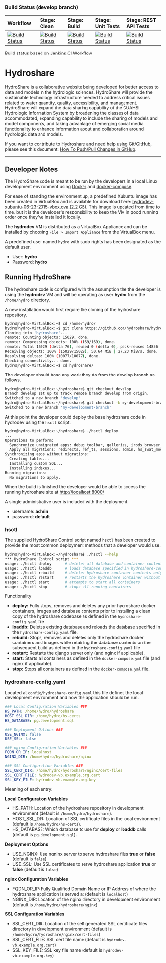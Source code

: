 ### Build Status (develop branch)

| Workflow | Stage: Clean | Stage: Build | Stage: Unit Tests | Stage: REST API Tests |
| :----- | :--- | :--- | :-------- | :------------ |
| [![Build Status](http://ci.hydroshare.org:8080/view/2.%20Development/job/develop-workflow/badge/icon?style=plastic)](http://ci.hydroshare.org:8080/view/2.%20Development/job/develop-workflow/) | [![Build Status](http://ci.hydroshare.org:8080/view/2.%20Development/job/develop-clean/badge/icon?style=plastic)](http://ci.hydroshare.org:8080/view/2.%20Development/job/develop-clean/) | [![Build Status](http://ci.hydroshare.org:8080/view/2.%20Development/job/develop-branch/badge/icon?style=plastic)](http://ci.hydroshare.org:8080/view/2.%20Development/job/develop-branch/) | [![Build Status](http://ci.hydroshare.org:8080/view/2.%20Development/job/develop-test/badge/icon?style=plastic)](http://ci.hydroshare.org:8080/view/2.%20Development/job/develop-test/) | [![Build Status](http://ci.hydroshare.org:8080/view/2.%20Development/job/develop-rest-test/badge/icon?style=plastic)](http://ci.hydroshare.org:8080/view/2.%20Development/job/develop-rest-test/) |

Build status based on [Jenkins CI Workflow](http://ci.hydroshare.org:8080/view/2.%20Development/)

Hydroshare
============

HydroShare is a collaborative website being developed for better access to data and models in the hydrologic sciences. HydroShare will provide the sustainable technology infrastructure needed to address critical issues related to water quantity, quality, accessibility, and management. HydroShare will expand the data sharing capability of the CUAHSI Hydrologic Information System by broadening the classes of data accommodated, expanding capability to include the sharing of models and model components, and taking advantage of emerging social media functionality to enhance information about and collaboration around hydrologic data and models. 

If you want to contribute to Hydroshare and need help using Git/GitHub, please see this document: [How To Push/Pull Changes in GitHub](https://my.alfresco.com/share/hydroshare.org/page/site/HydroShare/document-details?nodeRef=workspace://SpacesStore/b69555af-206f-4fb9-92f3-1fed6996bee5).

---

## Developer Notes

The HydroShare code is meant to be run by the developers in a local Linux development environment using [Docker](https://docs.docker.com) and [docker-compose](https://docs.docker.com/compose/install/).

For ease of standing the environment up, a predefined Xubuntu image has been created in VirtualBox and is available for download here: [hydrodev-xubuntu-06-23-2015-vbox.ova (2.2 GB)](http://distribution.hydroshare.org/public_html/hydrodev-xubuntu-06-23-2015-vbox.ova). This image is updated from time to time, but it is the developer's responsibility to keep the VM in good running order once they've installed it locally.

The **hydrodev** VM is distributed as a VirtualBox Appliance and can be installed by choosing `File > Import Appliance` from the VirtualBox menu.

A predefined user named `hydro` with sudo rights has been designated as the default user.

- User: **hydro**
- Password: **hydro**

## Running HydroShare

The hydroshare code is configured with the assumption the the developer is using the **hydrodev** VM and will be operating as user **hydro** from the `/home/hydro` directory.

A new installation would first require the cloning of the hydroshare repository.

```bash
hydro@hydro-VirtualBox:~$ cd /home/hydro/
hydro@hydro-VirtualBox:~$ git clone https://github.com/hydroshare/hydroshare.git
Cloning into 'hydroshare'...
remote: Counting objects: 15029, done.
remote: Compressing objects: 100% (169/169), done.
remote: Total 15029 (delta 76), reused 0 (delta 0), pack-reused 14856
Receiving objects: 100% (15029/15029), 50.64 MiB | 27.23 MiB/s, done.
Resolving deltas: 100% (10077/10077), done.
Checking connectivity... done.
hydro@hydro-VirtualBox:~$ cd hydroshare/
```
The developer should base any work they do from the develop branch as follows.

```bash
hydro@hydro-VirtualBox:~/hydroshare$ git checkout develop
Branch develop set up to track remote branch develop from origin.
Switched to a new branch 'develop'
hydro@hydro-VirtualBox:~/hydroshare$ git checkout -b my-development-branch
Switched to a new branch 'my-development-branch'
```
At this point the developer could deploy the base hydroshare code in hydrodev using the `hsctl` script.

```bash
hydro@hydro-VirtualBox:~/hydroshare$ ./hsctl deploy
...
Operations to perform:
  Synchronize unmigrated apps: debug_toolbar, galleries, irods_browser_app, accounts, conf, rest_framework, forms, gis, generic, boot, comments, blog, jquery_ui, crispy_forms, core, hs_metrics, filebrowser_safe, sitemaps, pages, mobile, autocomplete_light, djcelery, widget_tweaks, django_extensions
  Apply all migrations: redirects, ref_ts, sessions, admin, hs_swat_modelinstance, hs_model_program, sites, auth, hs_geo_raster_resource, theme, contenttypes, hs_tools_resource, ga_resources, hs_app_netCDF, hs_core, django_docker_processes, ga_ows, django_irods, hs_modelinstance, hs_app_timeseries
Synchronizing apps without migrations:
  Creating tables...
  Installing custom SQL...
  Installing indexes...
Running migrations:
  No migrations to apply.
```

When the build is finished the developer would be able to access the running hydroshare site at [http://localhost:8000/](http://localhost:8000/)

A single administrative user is included with the deployment.

- username: **admin**
- password: **default**

### hsctl

The supplied HydroShare Control script named `hsctl` has been created to provide the most common deployment methods that a developer would use.

```bash
hydro@hydro-VirtualBox:~/hydroshare$ ./hsctl --help
*** HydroShare Control script ***
usage: ./hsctl deploy      # deletes all database and container contents and deploys from scratch
usage: ./hsctl loaddb      # loads database specified in hydroshare-config.yaml into running container
usage: ./hsctl rebuild     # deletes hydroshare container contents only and deploys using exsiting database
usage: ./hsctl restart     # restarts the hydroshare container without rebuilding
usage: ./hsctl start       # attempts to start all containers
usage: ./hsctl stop        # stops all running containers
```

Functionality

- **deploy:** Fully stops, removes and deletes any prior hydroshare docker containers, images and database contents prior to installing a clean copy of the hydroshare codebase as defined in the `hydroshare-config.yaml` file
- **loaddb:** Deletes existing database and reloads the database specified in the `hydroshare-config.yaml` file.
- **rebuild:** Stops, removes and deletes only the hydroshare docker containers and images while retaining the database contents on the subsequent build as defined in the `hydroshare-config.yaml` file
- **restart:** Restarts the django server only (and nginx if applicable).
- **start:** Starts all containers as defined in the `docker-compose.yml` file (and nginx if applicable).
- **stop:** Stops all containers as defined in the `docker-compose.yml` file.

### hydroshare-config.yaml

Located at `config/hydroshare-config.yaml` this file defines the local development environment and how the application should be run.

```yaml
### Local Configuration Variables ###
HS_PATH: /home/hydro/hydroshare
HOST_SSL_DIR: /home/hydro/hs-certs
HS_DATABASE: pg.development.sql

### Deployment Options ###
USE_NGINX: false
USE_SSL: false

### nginx Configuration Variables ###
FQDN_OR_IP: localhost
NGINX_DIR: /home/hydro/hydroshare/nginx

### SSL Configuration Variables ###
SSL_CERT_DIR: /home/hydro/hydroshare/nginx/cert-files
SSL_CERT_FILE: hydrodev-vb.example.org.cert
SSL_KEY_FILE: hydrodev-vb.example.org.key
```

Meaning of each entry:

**Local Configuration Variables**

- HS_PATH: Location of the hydroshare repository in development environment (default is `/home/hydro/hydroshare`).
- HOST_SSL_DIR: Location of SSL certificate files in the local environment (default is `/home/hydro/hs-certs`).
- HS_DATABASE: Which database to use for **deploy** or **loaddb** calls (default is `pg.development.sql`).

**Deployment Options**

- USE_NGINX: Use ngninx server to serve hydroshare files **true** or **false** (default is `false`)
- USE_SSL: Use SSL certificates to serve hydroshare application **true** or **false** (default is `false`)

**nginx Configuration Variables**

- FQDN_OR_IP: Fully Qualified Domain Name or IP Address of where the hydroshare application is served at (default is `localhost`)
- NGINX_DIR: Location of the nginx directory in development environment (default is `/home/hydro/hydroshare/nginx`)

**SSL Configuration Variables**

- SSL_CERT_DIR: Location of the self generated SSL certificate files directory in development environment (default is `/home/hydro/hydroshare/nginx/cert-files`)
- SSL_CERT_FILE: SSL cert file name (default is `hydrodev-vb.example.org.cert`)
- SSL_KEY_FILE: SSL key file name (default is `hydrodev-vb.example.org.key`)
